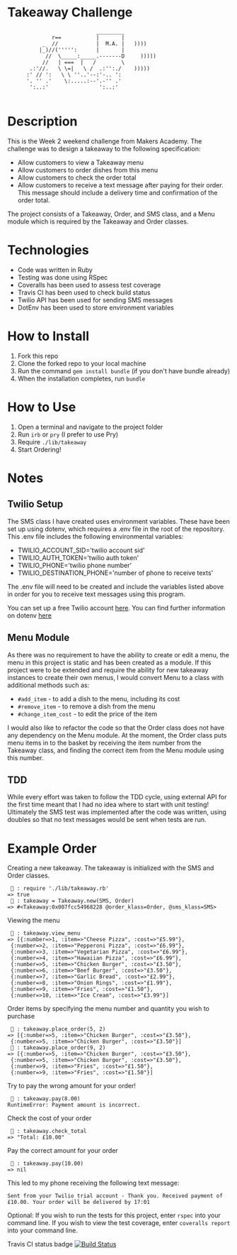 Takeaway Challenge
==================
```
                            _________
              r==           |       |
           _  //            |  M.A. |   ))))
          |_)//(''''':      |       |
            //  \_____:_____.-------D     )))))
           //   | ===  |   /        \
       .:'//.   \ \=|   \ /  .:'':./    )))))
      :' // ':   \ \ ''..'--:'-.. ':
      '. '' .'    \:.....:--'.-'' .'
       ':..:'                ':..:'
 
 ```

Description
===========
This is the Week 2 weekend challenge from Makers Academy. The challenge was to design a takeaway to the following specification:

* Allow customers to view a Takeaway menu
* Allow customers to order dishes from this menu
* Allow customers to check the order total
* Allow customers to receive a text message after paying for their order. This message should include a delivery time and confirmation of the order total.

The project consists of a Takeaway, Order, and SMS class, and a Menu module which is required by the Takeaway and Order classes.

Technologies
============
* Code was written in Ruby
* Testing was done using RSpec
* Coveralls has been used to assess test coverage
* Travis CI has been used to check build status
* Twilio API has been used for sending SMS messages
* DotEnv has been used to store environment variables

How to Install
==============
1. Fork this repo
2. Clone the forked repo to your local machine
2. Run the command `gem install bundle` (if you don't have bundle already)
3. When the installation completes, run `bundle`

How to Use
==========
1. Open a terminal and navigate to the project folder
2. Run `irb` or `pry` (I prefer to use Pry)
3. Require `./lib/takeaway`
4. Start Ordering!

Notes
=====
Twilio Setup
------------
The SMS class I have created uses environment variables. These have been set up using dotenv, which requires a .env file in the root of the repository. This .env file includes the following environmental variables:
* TWILIO_ACCOUNT_SID='twilio account sid'
* TWILIO_AUTH_TOKEN='twilio auth token'
* TWILIO_PHONE='twilio phone number'
* TWILIO_DESTINATION_PHONE='number of phone to receive texts'

The .env file will need to be created and include the variables listed above in order for you to receive text messages using this program.

You can set up a free Twilio account [here](https://www.twilio.com/).
You can find further information on dotenv [here](https://www.twilio.com/blog/2015/02/managing-development-environment-variables-across-multiple-ruby-applications.html)

Menu Module
-----------
As there was no requirement to have the ability to create or edit a menu, the menu in this project is static and has been created as a module. If this project were to be extended and require the ability for new takeaway instances to create their own menus, I would convert Menu to a class with additional methods such as:
* `#add_item` - to add a dish to the menu, including its cost
* `#remove_item` - to remove a dish from the menu
* `#change_item_cost` - to edit the price of the item

I would also like to refactor the code so that the Order class does not have any dependency on the Menu module. At the moment, the Order class puts menu items in to the basket by receiving the item number from the Takeaway class, and finding the correct item from the Menu module using this number.

TDD
---
While every effort was taken to follow the TDD cycle, using external API for the first time meant that I had no idea where to start with unit testing! Ultimately the SMS test was implemented after the code was written, using doubles so that no text messages would be sent when tests are run.

Example Order
=============

Creating a new takeaway. The takeaway is initialized with the SMS and Order classes.
```
 🐢 : require './lib/takeaway.rb'
=> true
 🐢 : takeaway = Takeaway.new(SMS, Order)
=> #<Takeaway:0x007fcc54968228 @order_klass=Order, @sms_klass=SMS>
```

Viewing the menu
```
 🐢 : takeaway.view_menu
=> [{:number=>1, :item=>"Cheese Pizza", :cost=>"£5.99"},
 {:number=>2, :item=>"Pepperoni Pizza", :cost=>"£6.99"},
 {:number=>3, :item=>"Vegetarian Pizza", :cost=>"£6.99"},
 {:number=>4, :item=>"Hawaiian Pizza", :cost=>"£6.99"},
 {:number=>5, :item=>"Chicken Burger", :cost=>"£3.50"},
 {:number=>6, :item=>"Beef Burger", :cost=>"£3.50"},
 {:number=>7, :item=>"Garlic Bread", :cost=>"£2.99"},
 {:number=>8, :item=>"Onion Rings", :cost=>"£1.99"},
 {:number=>9, :item=>"Fries", :cost=>"£1.50"},
 {:number=>10, :item=>"Ice Cream", :cost=>"£3.99"}]
```

Order items by specifying the menu number and quantity you wish to purchase
```
 🐢 : takeaway.place_order(5, 2)
=> [{:number=>5, :item=>"Chicken Burger", :cost=>"£3.50"},
 {:number=>5, :item=>"Chicken Burger", :cost=>"£3.50"}]
 🐢 : takeaway.place_order(9, 2)
=> [{:number=>5, :item=>"Chicken Burger", :cost=>"£3.50"},
 {:number=>5, :item=>"Chicken Burger", :cost=>"£3.50"},
 {:number=>9, :item=>"Fries", :cost=>"£1.50"},
 {:number=>9, :item=>"Fries", :cost=>"£1.50"}]
```

Try to pay the wrong amount for your order!
```
 🐢 : takeaway.pay(8.00)
RuntimeError: Payment amount is incorrect.
```

Check the cost of your order
```
 🐢 : takeaway.check_total
=> "Total: £10.00"
```

Pay the correct amount for your order
```
 🐢 : takeaway.pay(10.00)
=> nil
```

This led to my phone receiving the following text message:
```
Sent from your Twilio trial account - Thank you. Received payment of £10.00. Your order will be delivered by 17:01
```

Optional: If you wish to run the tests for this project, enter `rspec` into your command line. If you wish to view the test coverage, enter `coveralls report` into your command line.

Travis CI status badge [![Build Status](https://travis-ci.org/kwilson541/takeaway-challenge.svg?branch=master)](https://travis-ci.org/kwilson541/takeaway-challenge)